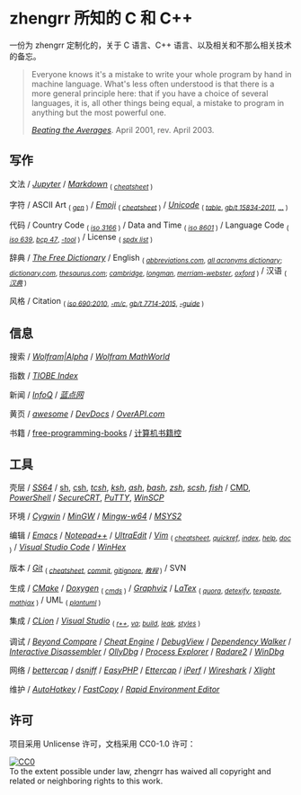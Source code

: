 # zhengrr 所知的 C 和 C++

一份为 zhengrr 定制化的，关于 C 语言、C++ 语言、以及相关和不那么相关技术的备忘。

> Everyone knows it's a mistake to write your whole program by hand in machine language.
> What's less often understood is that there is a more general principle here:
> that if you have a choice of several languages, it is, all other things being equal, a mistake to program in anything but the most powerful one.
>
> [*Beating the Averages*](http://paulgraham.com/avg.html). April 2001, rev. April 2003.

## 写作

文法
/ [*Jupyter*](https://jupyter.org/)
/ [*Markdown*](https://daringfireball.net/markdown/) <sub>(
    [*cheatsheet*](https://github.com/adam-p/markdown-here/wiki/Markdown-Cheatsheet)
)</sub>

字符
/ ASCII Art <sub>(
    [*gen*](https://askapache.com/online-tools/figlet-ascii/) )</sub>
/ [*Emoji*](https://iemoji.com/) <sub>(
    [*cheatsheet*](https://github.com/ikatyang/emoji-cheat-sheet) )</sub>
/ [*Unicode*](https://unicode.org/) <sub>(
    [*table*](https://unicode-table.com/),
	[*gb/t 15834-2011*](http://gb688.cn/bzgk/gb/newGbInfo?hcno=22EA6D162E4110E752259661E1A0D0A8),
	[*…*](https://sspai.com/post/45516) )</sub>

代码
/ Country Code <sub>(
    [*iso 3166*](https://iso.org/iso-3166-country-codes.html) )</sub>
/ Data and Time <sub>(
    [*iso 8601*](https://iso.org/iso-8601-date-and-time-format.html) )</sub>
/ Language Code <sub>(
    [*iso 639*](https://iso.org/iso-639-language-codes.html),
    [*bcp 47*](https://tools.ietf.org/html/bcp47),
    [*-tool*](https://r12a.github.io/app-subtags/) )</sub>
/ License <sub>(
    [*spdx list*](https://spdx.org/licenses/) )</sub>

辞典
/ [*The Free Dictionary*](https://thefreedictionary.com/)
/ English <sub>(
    [*abbreviations.com*](https://www.abbreviations.com/),
    [*all acronyms dictionary*](https://allacronyms.com/);
    [*dictionary.com*](https://dictionary.com/),
    [*thesaurus.com*](https://thesaurus.com/);
    [*cambridge*](https://dictionary.cambridge.org/),
    [*longman*](https://ldoceonline.com/),
    [*merriam-webster*](https://merriam-webster.com/),
    [*oxford*](https://en.oxforddictionaries.com/) )</sub>
/ 汉语 <sub>(
    [*汉典*](http://zdic.net/) )</sub>

风格
/ Citation <sub>(
    [*iso 690:2010*](https://iso.org/standard/43320.html),
    [*-m/c*](http://citationmachine.net/iso690-numeric-en/),
    [*gb/t 7714-2015*](http://gb688.cn/bzgk/gb/newGbInfo?hcno=7FA63E9BBA56E60471AEDAEBDE44B14C),
    [*-guide*](http://citethisforme.com/guides/chinese-gb7714-2005-numeric) )</sub>

## 信息

搜索
/ [*Wolfram|Alpha*](https://wolframalpha.com/)
/ [*Wolfram MathWorld*](http://mathworld.wolfram.com/)

指数
/ [*TIOBE Index*](https://tiobe.com/tiobe-index/)

新闻
/ [*InfoQ*](https://infoq.cn/)
/ [*蓝点网*](https://landiannews.com/)

黄页
/ [*awesome*](https://awesome.re/)
/ [*DevDocs*](https://devdocs.io/)
/ [*OverAPI.com*](http://overapi.com/)

书籍
/ [free-programming-books](https://ebookfoundation.github.io/free-programming-books/)
/ [计算机书籍控](http://bestcbooks.com/)

## 工具

壳层
/ [*SS64*](https://ss64.com/ "参考")
/ [sh](# "Bourne Shell, 1977"),
  [csh](# "C Shell, 1978"),
  [*tcsh*](http://tcsh.org/ "TENEX C Shell, 1983"),
  [*ksh*](http://kornshell.com/ "KornShell, 1983"),
  [*ash*](https://in-ulm.de/~mascheck/various/ash/ "Almquist Shell, 1989-05-30"),
  [*bash*](https://gnu.org/software/bash/ "Bourne-Again Shell, 1989-06-08"),
  [*zsh*](https://zsh.org/ "Z Shell, 1990"),
  [*scsh*](https://scsh.net/ "Scheme Shell, 1994-10-31"),
  [*fish*](https://fishshell.com/ "Friendly Interactive Shell, 2005-02-13")
/ [CMD](# "Command Prompt, 1987"),
  [*PowerShell*](https://microsoft.com/powershell "PowerShell, 2006")
/ [*SecureCRT*](https://vandyke.com/products/securecrt/ "SecureCRT, 1998-06"),
  [*PuTTY*](https://www.chiark.greenend.org.uk/~sgtatham/putty/ "PuTTY, 1999-01-22"),
  [*WinSCP*](https://winscp.net/ "WinSCP, 2000")

环境
/ [*Cygwin*](https://cygwin.com/ "Cygnus Windows")
/ [*MinGW*](http://mingw.org/ "Minimalist GNU for Windows")
/ [*Mingw-w64*](https://mingw-w64.org/)
/ [*MSYS2*](https://www.msys2.org/ "Minimal System")

编辑
/ [*Emacs*](https://gnu.org/software/emacs/)
/ [*Notepad++*](https://notepad-plus-plus.org/)
/ [*UltraEdit*](https://ultraedit.com/)
/ [*Vim*](https://www.vim.org/) <sub>(
    [*cheatsheet*](https://vim.rtorr.com/lang/zh_cn),
    [*quickref*](http://vimcdoc.sourceforge.net/doc/quickref.html),
    [*index*](http://vimcdoc.sourceforge.net/doc/index.html),
    [*help*](http://vimcdoc.sourceforge.net/doc/help.html),
    [*doc*](http://vimcdoc.sourceforge.net) )</sub>
/ [*Visual Studio Code*](https://code.visualstudio.com/)
/ [*WinHex*](http://winhex.com/winhex/)

版本
/ [*Git*](https://git-scm.com/) <sub>(
    [*cheatsheet*](https://git-tower.com/blog/git-cheat-sheet/),
    [*commit*](https://github.com/angular/angular.js/blob/master/DEVELOPERS.md#-git-commit-guidelines),
    [*gitignore*](https://github.com/github/gitignore),
    [*教程*](https://www.liaoxuefeng.com/wiki/0013739516305929606dd18361248578c67b8067c8c017b000) )</sub>
/ SVN

生成
/ [*CMake*](https://cmake.org/)
/ [*Doxygen*](http://doxygen.org/) <sub>(
    [*cmds*](http://doxygen.org/manual/commands.html) )</sub>
/ [*Graphviz*](https://graphviz.org/)
/ [*LaTex*](https://latex-project.org) <sub>(
    [*quora*](https://math-on-quora.surge.sh/),
    [*detexify*](http://detexify.kirelabs.org/),
    [*texpaste*](http://texpaste.com/),
    [*mathjax*](https://mathjax.org/) )</sub>
/ UML <sub>(
    [*plantuml*](http://plantuml.com) )</sub>

集成
/ [*CLion*](https://jetbrains.com/clion)
/ [*Visual Studio*](https://visualstudio.com/) <sub>(
    [*r++*](https://jetbrains.com/resharper-cpp "ReSharper C++"),
    [*va*](https://wholetomato.com/ "Visual Assist");
    [*build*](https://incredibuild.com/ "IncrediBuild"),
    [*leak*](https://kinddragon.github.io/vld/ "Visual Leak Detector"),
    [*styles*](https://studiostyl.es/ "Studio Styles") )</sub>

调试
/ [*Beyond Compare*](https://scootersoftware.com/)
/ [*Cheat Engine*](https://cheatengine.org/)
/ [*DebugView*](https://docs.microsoft.com/sysinternals/downloads/debugview)
/ [*Dependency Walker*](http://dependencywalker.com)
/ [*Interactive Disassembler*](https://hex-rays.com/products/ida/)
/ [*OllyDbg*](http://ollydbg.de/)
/ [*Process Explorer*](https://docs.microsoft.com/sysinternals/downloads/process-explorer)
/ [*Radare2*](https://radare.org/)
/ [*WinDbg*](http://windbg.org/)

网络
/ [*bettercap*](https://bettercap.org/)
/ [*dsniff*](https://monkey.org/~dugsong/dsniff/)
/ [*EasyPHP*](https://easyphp.org/ "A Web Server")
/ [*Ettercap*](https://ettercap-project.org/)
/ [*iPerf*](https://iperf.fr/)
/ [*Wireshark*](https://wireshark.org/)
/ [*Xlight*](https://xlightftpd.com/ "A FTP Server")

维护
/ [*AutoHotkey*](https://autohotkey.com/)
/ [*FastCopy*](https://fastcopy.jp/)
/ [*Rapid Environment Editor*](https://rapidee.com/)

## 许可

项目采用 Unlicense 许可，文档采用 CC0-1.0 许可：

<p xmlns:dct="https://purl.org/dc/terms/">
  <a rel="license"
     href="https://creativecommons.org/publicdomain/zero/1.0/">
    <img src="https://licensebuttons.net/p/zero/1.0/88x31.png" style="border-style: none;" alt="CC0" />
  </a>
  <br />
  To the extent possible under law,
  <span resource="[_:publisher]" rel="dct:publisher">
    <span property="dct:title">zhengrr</span></span>
  has waived all copyright and related or neighboring rights to this work.
</p>
